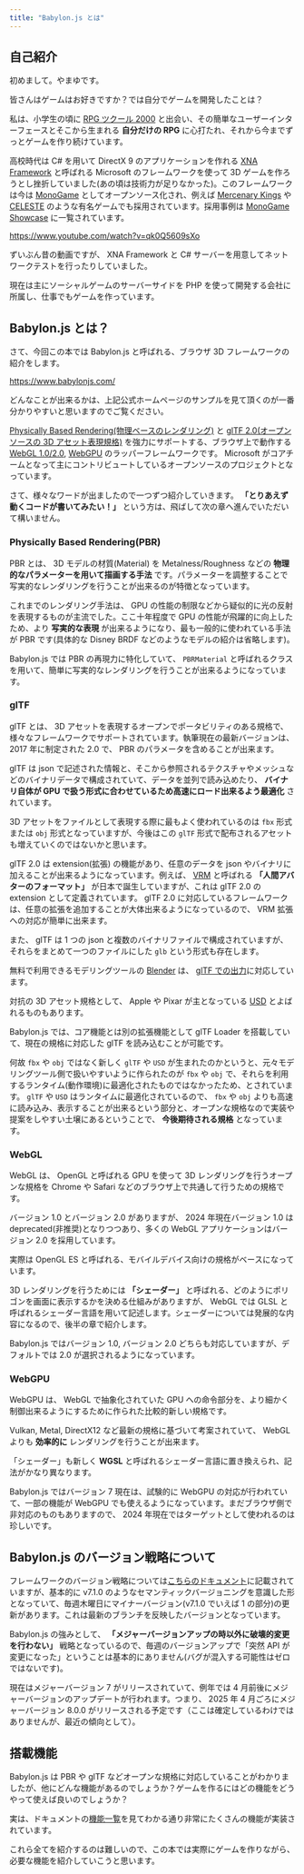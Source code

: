 ```yaml
---
title: "Babylon.js とは"
---
```


## 自己紹介

初めまして。やまゆです。

皆さんはゲームはお好きですか？では自分でゲームを開発したことは？

私は、小学生の頃に [RPG ツクール 2000](https://rpgmakerofficial.com/product/products/rpg2000/index/) と出会い、その簡単なユーザーインターフェースとそこから生まれる **自分だけの RPG** に心打たれ、それから今までずっとゲームを作り続けています。

高校時代は C# を用いて DirectX 9 のアプリケーションを作れる [XNA Framework](https://ja.wikipedia.org/wiki/Microsoft_XNA) と呼ばれる Microsoft のフレームワークを使って 3D ゲームを作ろうとし挫折していました(あの頃は技術力が足りなかった)。このフレームワークは今は [MonoGame](https://monogame.net/) としてオープンソース化され、例えば [Mercenary Kings](https://mercenarykings.com/) や [CELESTE](https://www.celestegame.com/) のような有名ゲームでも採用されています。採用事例は [MonoGame Showcase](https://monogame.net/showcase/) に一覧されています。

https://www.youtube.com/watch?v=qk0Q5609sXo

ずいぶん昔の動画ですが、 XNA Framework と C# サーバーを用意してネットワークテストを行ったりしていました。

現在は主にソーシャルゲームのサーバーサイドを PHP を使って開発する会社に所属し、仕事でもゲームを作っています。

## Babylon.js とは？

さて、今回この本では Babylon.js と呼ばれる、ブラウザ 3D フレームワークの紹介をします。

https://www.babylonjs.com/

どんなことが出来るかは、上記公式ホームページのサンプルを見て頂くのが一番分かりやすいと思いますのでご覧ください。

[Physically Based Rendering(物理ベースのレンダリング)](https://ja.wikipedia.org/wiki/%E7%89%A9%E7%90%86%E3%83%99%E3%83%BC%E3%82%B9%E3%82%B7%E3%82%A7%E3%83%BC%E3%83%87%E3%82%A3%E3%83%B3%E3%82%B0) と [glTF 2.0(オープンソースの 3D アセット表現規格)](https://ja.wikipedia.org/wiki/GlTF#glTF_2.0) を強力にサポートする、ブラウザ上で動作する [WebGL 1.0/2.0](https://ja.wikipedia.org/wiki/WebGL), [WebGPU](https://ja.wikipedia.org/wiki/WebGPU) のラッパーフレームワークです。 Microsoft がコアチームとなって主にコントリビュートしているオープンソースのプロジェクトとなっています。

さて、様々なワードが出ましたので一つずつ紹介していきます。 **「とりあえず動くコードが書いてみたい！」** という方は、飛ばして次の章へ進んでいただいて構いません。

### Physically Based Rendering(PBR)

PBR とは、 3D モデルの材質(Material) を Metalness/Roughness などの **物理的なパラメーターを用いて描画する手法** です。パラメーターを調整することで写実的なレンダリングを行うことが出来るのが特徴となっています。

これまでのレンダリング手法は、 GPU の性能の制限などから疑似的に光の反射を表現するものが主流でした。ここ十年程度で GPU の性能が飛躍的に向上したため、より **写実的な表現** が出来るようになり、最も一般的に使われている手法が PBR です(具体的な Disney BRDF などのようなモデルの紹介は省略します)。

Babylon.js では PBR の再現力に特化していて、 `PBRMaterial` と呼ばれるクラスを用いて、簡単に写実的なレンダリングを行うことが出来るようになっています。

### glTF

glTF とは、 3D アセットを表現するオープンでポータビリティのある規格で、様々なフレームワークでサポートされています。執筆現在の最新バージョンは、 2017 年に制定された 2.0 で、 PBR のパラメータを含めることが出来ます。

glTF は json で記述された情報と、そこから参照されるテクスチャやメッシュなどのバイナリデータで構成されていて、データを並列で読み込めたり、 **バイナリ自体が GPU で扱う形式に合わせているため高速にロード出来るよう最適化** されています。

3D アセットをファイルとして表現する際に最もよく使われているのは `fbx` 形式または `obj` 形式となっていますが、今後はこの `glTF` 形式で配布されるアセットも増えていくのではないかと思います。

glTF 2.0 は extension(拡張) の機能があり、任意のデータを json やバイナリに加えることが出来るようになっています。例えば、 [VRM](https://vrm.dev/) と呼ばれる **「人間アバターのフォーマット」** が日本で誕生していますが、これは glTF 2.0 の extension として定義されています。 glTF 2.0 に対応しているフレームワークは、任意の拡張を追加することが大体出来るようになっているので、 VRM 拡張への対応が簡単に出来ます。

また、 glTF は 1 つの json と複数のバイナリファイルで構成されていますが、それらをまとめて一つのファイルにした `glb` という形式も存在します。

無料で利用できるモデリングツールの [Blender](https://www.blender.jp/) は、 [glTF での出力](https://docs.blender.org/manual/ja/dev/addons/import_export/scene_gltf2.html)に対応しています。

対抗の 3D アセット規格として、 Apple や Pixar が主となっている [USD](https://openusd.org/release/index.html) とよばれるものもあります。

Babylon.js では、コア機能とは別の拡張機能として glTF Loader を搭載していて、現在の規格に対応した glTF を読み込むことが可能です。

何故 `fbx` や `obj` ではなく新しく `glTF` や `USD` が生まれたのかというと、元々モデリングツール側で扱いやすいように作られたのが `fbx` や `obj` で、それらを利用するランタイム(動作環境)に最適化されたものではなかったため、とされています。 `glTF` や `USD` はランタイムに最適化されているので、 `fbx` や `obj` よりも高速に読み込み、表示することが出来るという部分と、オープンな規格なので実装や提案をしやすい土壌にあるということで、 **今後期待される規格** となっています。

### WebGL

WebGL は、 OpenGL と呼ばれる GPU を使って 3D レンダリングを行うオープンな規格を Chrome や Safari などのブラウザ上で共通して行うための規格です。

バージョン 1.0 とバージョン 2.0 がありますが、 2024 年現在バージョン 1.0 は deprecated(非推奨)となりつつあり、多くの WebGL アプリケーションはバージョン 2.0 を採用しています。

実際は OpenGL ES と呼ばれる、モバイルデバイス向けの規格がベースになっています。

3D レンダリングを行うためには **「シェーダー」** と呼ばれる、どのようにポリゴンを画面に表示するかを決める仕組みがありますが、 WebGL では GLSL と呼ばれるシェーダー言語を用いて記述します。シェーダーについては発展的な内容になるので、後半の章で紹介します。

Babylon.js ではバージョン 1.0, バージョン 2.0 どちらも対応していますが、デフォルトでは 2.0 が選択されるようになっています。

### WebGPU

WebGPU は、 WebGL で抽象化されていた GPU への命令部分を、より細かく制御出来るようにするために作られた比較的新しい規格です。

Vulkan, Metal, DirectX12 など最新の規格に基づいて考案されていて、 WebGL よりも **効率的に** レンダリングを行うことが出来ます。

「シェーダー」も新しく **WGSL** と呼ばれるシェーダー言語に置き換えられ、記法がかなり異なります。

Babylon.js ではバージョン 7 現在は、試験的に WebGPU の対応が行われていて、一部の機能が WebGPU でも使えるようになっています。まだブラウザ側で非対応のものもありますので、 2024 年現在ではターゲットとして使われるのは珍しいです。

## Babylon.js のバージョン戦略について

フレームワークのバージョン戦略については[こちらのドキュメント](https://doc.babylonjs.com/setup/frameworkPackages/frameworkVers)に記載されていますが、基本的に v7.1.0 のようなセマンティックバージョニングを意識した形となっていて、毎週木曜日にマイナーバージョン(v7.1.0 でいえば 1 の部分)の更新があります。これは最新のブランチを反映したバージョンとなっています。

Babylon.js の強みとして、 **「メジャーバージョンアップの時以外に破壊的変更を行わない」** 戦略となっているので、毎週のバージョンアップで「突然 API が変更になった」ということは基本的にありません(バグが混入する可能性はゼロではないです)。

現在はメジャーバージョン 7 がリリースされていて、例年では 4 月前後にメジャーバージョンのアップデートが行われます。つまり、 2025 年 4 月ごろにメジャーバージョン 8.0.0 がリリースされる予定です（ここは確定しているわけではありませんが、最近の傾向として）。

## 搭載機能

Babylon.js は PBR や glTF などオープンな規格に対応していることがわかりましたが、他にどんな機能があるのでしょうか？ゲームを作るにはどの機能をどうやって使えば良いのでしょうか？

実は、ドキュメントの[機能一覧](https://doc.babylonjs.com/features/featuresDeepDive)を見てわかる通り非常にたくさんの機能が実装されています。

これら全てを紹介するのは難しいので、この本では実際にゲームを作りながら、必要な機能を紹介していこうと思います。
